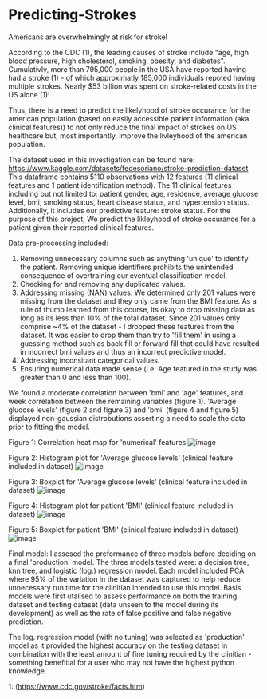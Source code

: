 # Predicting-Strokes

Americans are overwhelmingly at risk for stroke! 

According to the CDC (1), the leading causes of stroke include "age, high blood pressure, high cholesterol, smoking, obesity, and diabetes". Cumulativly, more than 795,000 people in the USA have reported having had a stroke (1) - of which approximatly 185,000 individuals repoted having multiple strokes. Nearly $53 billion was spent on stroke-related costs in the US alone (1)! 

Thus, there is a need to predict the likelyhood of stroke occurance for the american population (based on easily accessible patient information (aka clinical features)) to not only reduce the final impact of strokes on US healthcare but, most importantly, improve the livleyhood of the american population. 

The dataset used in this investigation can be found here: https://www.kaggle.com/datasets/fedesoriano/stroke-prediction-dataset
This dataframe contains 5110 observations with 12 features (11 clinical features and 1 patient identification method). The 11 clinical features including but not limited to: patient gender, age, residence, average glucose level, bmi, smoking status, heart disease status, and hypertension status. Additionally, it includes our predictive feature: stroke status. For the purpose of this project, We predict the likleyhood of stroke occurance for a patient given their reported clinical features. 

Data pre-processing included: 

1. Removing unnecessary columns such as anything 'unique' to identify the patient. Removing unique identifiers prohibits the unintended consequence of overtraining our eventual classification model. 
2. Checking for and removing any duplicated values. 
3. Addressing missing (NAN) values. 
   We determined only 201 values were missing from the dataset and they only came from the BMI feature. As a rule of thumb learned from this course, its okay to drop missing data as long as its less than 10% of the total dataset. Since 201 values only comprise ~4% of the dataset - I dropped these features from the dataset. It was easier to drop them than try to 'fill them' in using a guessing method such as back fill or forward fill that could have resulted in incorrect bmi values and thus an incorrect predictive model. 
4. Addressing inconsitant categorical values. 
5. Ensuring numerical data made sense (i.e. Age featured in the study was greater than 0 and less than 100). 

We found a moderate correlation between 'bmi' and 'age' features, and week correlation between the remaining variables (figure 1). 'Average glucose levels' (figure 2 and figure 3) and 'bmi' (figure 4 and figure 5) displayed non-gaussian distrobutions asserting a need to scale the data prior to fitting the model. 

Figure 1: Correlation heat map for 'numerical' features
![image](https://user-images.githubusercontent.com/99859350/166622150-fc83c7cf-251e-4953-b8cd-622c56738254.png)

Figure 2: Histogram plot for 'Average glucose levels' (clinical feature included in dataset) 
![image](https://user-images.githubusercontent.com/99859350/166622353-a864f47b-5981-417d-88e4-d9c5d0d9cf1b.png)

Figure 3: Boxplot for 'Average glucose levels' (clinical feature included in dataset) 
![image](https://user-images.githubusercontent.com/99859350/166622370-72f42932-9128-4eaf-a868-a2a8ca709146.png)

Figure 4: Histogram plot for patient 'BMI' (clinical feature included in dataset) 
![image](https://user-images.githubusercontent.com/99859350/166622393-85dd9bee-b305-4c90-92f2-5a33dac63626.png)

Figure 5: Boxplot for patient 'BMI' (clinical feature included in dataset) 
![image](https://user-images.githubusercontent.com/99859350/166622409-625ab1df-ba3a-4d99-a8f7-b1fd8e815da7.png)

Final model: 
I assesed the preformance of three models before deciding on a final 'production' model. The three models tested were: a decision tree, knn tree, and logistic (log.) regression model. Each model included PCA where 95% of the variation in the dataset was captured to help reduce unnecessary run time for the clinitian intended to use this model. Basis models were first utalised to assess performance on both the training dataset and testing dataset (data unseen to the model during its development) as well as the rate of false positive and false negative prediction. 

The log. regression model (with no tuning) was selected as 'production' model as it provided the highest accuracy on the testing dataset in combination with the least amount of fine tuning required by the clinitian - something benefitial for a user who may not have the highest python knowledge. 

1: (https://www.cdc.gov/stroke/facts.htm)
